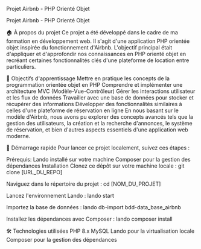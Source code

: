 Projet Airbnb - PHP Orienté Objet

Projet Airbnb - PHP Orienté Objet

🏠 À propos du projet
Ce projet a été développé dans le cadre de ma formation en développement web. Il s'agit d'une application PHP orientée objet inspirée du fonctionnement d'Airbnb. L'objectif principal était d'appliquer et d'approfondir nos connaissances en PHP orienté objet en recréant certaines fonctionnalités clés d'une plateforme de location entre particuliers.

🎯 Objectifs d'apprentissage
Mettre en pratique les concepts de la programmation orientée objet en PHP
Comprendre et implémenter une architecture MVC (Modèle-Vue-Contrôleur)
Gérer les interactions utilisateur et les flux de données
Travailler avec une base de données pour stocker et récupérer des informations
Développer des fonctionnalités similaires à celles d'une plateforme de réservation en ligne
En nous basant sur le modèle d'Airbnb, nous avons pu explorer des concepts avancés tels que la gestion des utilisateurs, la création et la recherche d'annonces, le système de réservation, et bien d'autres aspects essentiels d'une application web moderne.

🚀 Démarrage rapide
Pour lancer ce projet localement, suivez ces étapes :

Prérequis:
Lando installé sur votre machine
Composer pour la gestion des dépendances
Installation
Clonez ce dépôt sur votre machine locale : git clone [URL_DU_REPO]

Naviguez dans le répertoire du projet : cd [NOM_DU_PROJET]

Lancez l'environnement Lando : lando start

Importez la base de données : lando db-import bdd-data_base_airbnb

Installez les dépendances avec Composer : lando composer install

🛠 Technologies utilisées
PHP 8.x
MySQL
Lando pour la virtualisation locale
Composer pour la gestion des dépendances
